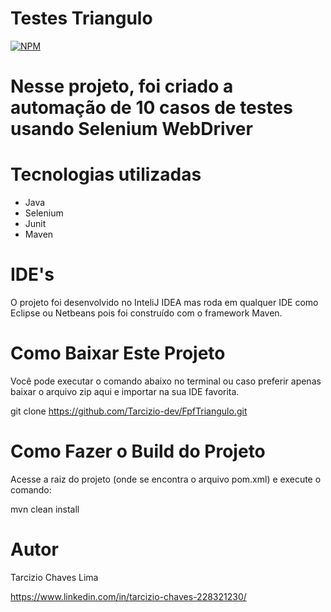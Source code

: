 
# Testes Triangulo 
[![NPM](https://img.shields.io/npm/l/react)](https://github.com/Tarcizio-dev/FpfTriangulo/blob/main/LICENSE) 

# Nesse projeto, foi criado a automação de 10 casos de testes usando Selenium WebDriver


# Tecnologias utilizadas
- Java
- Selenium
- Junit
- Maven
# IDE's
O projeto foi desenvolvido no InteliJ IDEA mas roda em qualquer IDE como Eclipse ou Netbeans pois foi construído com o framework Maven.

# Como Baixar Este Projeto
Você pode executar o comando abaixo no terminal ou caso preferir apenas baixar o arquivo zip aqui e importar na sua IDE favorita.

git clone https://github.com/Tarcizio-dev/FpfTriangulo.git

# Como Fazer o Build do Projeto
Acesse a raiz do projeto (onde se encontra o arquivo pom.xml) e execute o comando:

mvn clean install 

# Autor

Tarcizio Chaves Lima

https://www.linkedin.com/in/tarcizio-chaves-228321230/
